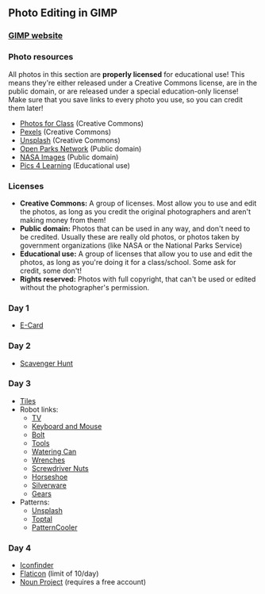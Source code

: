 ## Photo Editing in GIMP
### [GIMP website](https://www.gimp.org)
### Photo resources
All photos in this section are **properly licensed** for educational use! This means they're either released under a Creative Commons license, are in the public domain, or are released under a special education-only license!
Make sure that you save links to every photo you use, so you can credit them later!
- [Photos for Class](https://www.photosforclass.com) (Creative Commons)
- [Pexels](https://www.pexels.com/license/) (Creative Commons)
- [Unsplash](https://unsplash.com) (Creative Commons)
- [Open Parks Network](https://openparksnetwork.org) (Public domain)
- [NASA Images](https://images.nasa.gov) (Public domain)
- [Pics 4 Learning](https://www.pics4learning.com) (Educational use)

### Licenses
- **Creative Commons:** A group of licenses. Most allow you to use and edit the photos, as long as you credit the original photographers and aren't making money from them!
- **Public domain:** Photos that can be used in any way, and don't need to be credited. Usually these are really old photos, or photos taken by government organizations (like NASA or the National Parks Service)
- **Educational use:** A group of licenses that allow you to use and edit the photos, as long as you're doing it for a class/school. Some ask for credit, some don't!
- **Rights reserved:** Photos with full copyright, that can't be used or edited without the photographer's permission.

### Day 1
- [E-Card](https://i.ibb.co/JQ3BHWx/original-image.png)
### Day 2
- [Scavenger Hunt](https://raw.githubusercontent.com/shadybug/class-resources/main/docs/photo-editing/Scavenger%20Hunt.png)
### Day 3
- [Tiles](https://unsplash.com/photos/zstWUZFj77w)
- Robot links:
     - [TV](https://pixabay.com/photos/tv-television-retro-classic-old-1844964/)
     - [Keyboard and Mouse](https://pixabay.com/photos/workplace-office-desk-keyboard-2303851/)
     - [Bolt](https://pixabay.com/photos/bolt-grey-concrete-macro-close-667186/)
     - [Tools](https://pixabay.com/photos/tools-work-repair-a-hammer-2145770/)
     - [Watering Can](https://pixabay.com/photos/watering-can-can-garden-to-water-2610032/)
     - [Wrenches](https://images.pexels.com/photos/162553/keys-workshop-mechanic-tools-162553.jpeg)
     - [Screwdriver Nuts](https://pixabay.com/photos/screwdriver-tools-metal-nuts-932494/)
     - [Horseshoe](https://pixabay.com/photos/horseshoe-iron-old-metal-horse-2662773/)
     - [Silverware](https://pixabay.com/photos/antique-forks-antique-spoons-antique-1405750/)
     - [Gears](https://images.pexels.com/photos/3785935/pexels-photo-3785935.jpeg)
- Patterns:
     - [Unsplash](https://unsplash.com/wallpapers/design/pattern)
     - [Toptal](https://www.toptal.com/designers/subtlepatterns/)
     - [PatternCooler](https://www.patterncooler.com)
### Day 4
- [Iconfinder](https://www.iconfinder.com)
- [Flaticon](https://www.flaticon.com) (limit of 10/day)
- [Noun Project](https://thenounproject.com) (requires a free account)
